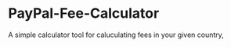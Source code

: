 PayPal-Fee-Calculator
=====================

A simple calculator tool for caluculating fees in your given country, 